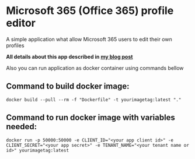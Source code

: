 # Microsoft 365 (Office 365) profile editor
A simple application what allow Microsoft 365 users to edit their own profiles

**All details about this app described in [my blog post](https://borisov.cloud/2023/05/13/how-to-allow-microsoft-365-office-365-users-to-update-their-own-profile/)**

Also you can run application as docker container using commands bellow


## Command to build docker image:
```
docker build --pull --rm -f "Dockerfile" -t yourimagetag:latest "."
```

## Command to run docker image with variables needed:
```
docker run -p 50000:50000 -e CLIENT_ID="<your app client id>" -e CLIENT_SECRET="<your app secret>" -e TENANT_NAME="<your tenant name or id>" yourimagetag:latest
```